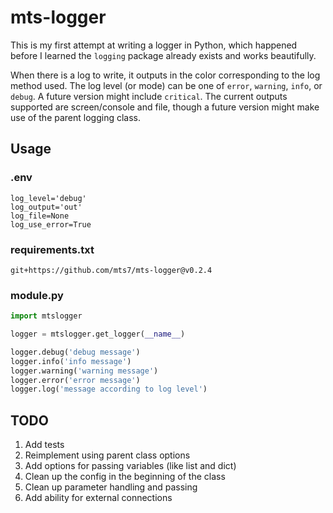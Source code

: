 # mts-logger

This is my first attempt at writing a logger in Python, which happened before I learned the `logging` package already
exists and works beautifully.

When there is a log to write, it outputs in the color corresponding to the log method used. The log level (or mode) can
be one of `error`, `warning`, `info`, or `debug`. A future version might include `critical`. The current outputs
supported are screen/console and file, though a future version might make use of the parent logging class.

## Usage

### .env

```dotenv
log_level='debug'
log_output='out'
log_file=None
log_use_error=True
```

### requirements.txt

```text
git+https://github.com/mts7/mts-logger@v0.2.4
```

### module.py

```python
import mtslogger

logger = mtslogger.get_logger(__name__)

logger.debug('debug message')
logger.info('info message')
logger.warning('warning message')
logger.error('error message')
logger.log('message according to log level')
```

## TODO

1. Add tests
1. Reimplement using parent class options
1. Add options for passing variables (like list and dict)
1. Clean up the config in the beginning of the class
1. Clean up parameter handling and passing
1. Add ability for external connections
